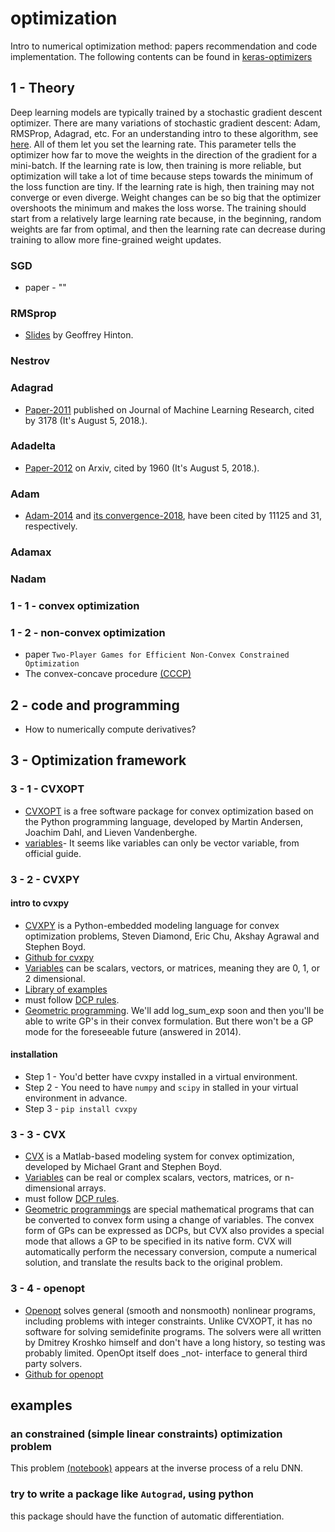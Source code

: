 # optimization
Intro to numerical optimization method: papers recommendation and code implementation.
The following contents can be found in [keras-optimizers](https://keras.io/optimizers/#sgd)
## 1 - Theory
Deep learning models are typically trained by a stochastic gradient descent optimizer. There are many variations of stochastic gradient descent: Adam, RMSProp, Adagrad, etc. For an understanding intro to these algorithm, see [here](https://papers.nips.cc/paper/19-optimization-with-artificial-neural-network-systems-a-mapping-principle-and-a-comparison-to-gradient-based-methods.pdf). All of them let you set the learning rate. This parameter tells the optimizer how far to move the weights in the direction of the gradient for a mini-batch. If the learning rate is low, then training is more reliable, but optimization will take a lot of time because steps towards the minimum of the loss function are tiny. If the learning rate is high, then training may not converge or even diverge. Weight changes can be so big that the optimizer overshoots the minimum and makes the loss worse. The training should start from a relatively large learning rate because, in the beginning, random weights are far from optimal, and then the learning rate can decrease during training to allow more fine-grained weight updates.
### SGD
+ paper - ""
### RMSprop
+ [Slides](http://www.cs.toronto.edu/~tijmen/csc321/slides/lecture_slides_lec6.pdf) by Geoffrey Hinton.
### Nestrov
### Adagrad
+ [Paper-2011](http://www.jmlr.org/papers/volume12/duchi11a/duchi11a.pdf) published on Journal of Machine Learning Research, cited by 3178 (It's August 5, 2018.).
### Adadelta
+ [Paper-2012](https://arxiv.org/abs/1212.5701) on Arxiv, cited by 1960 (It's August 5, 2018.).
### Adam
+ [Adam-2014](https://arxiv.org/abs/1412.6980) and [its convergence-2018](https://openreview.net/forum?id=ryQu7f-RZ), have been cited by 11125 and 31, respectively.
### Adamax
### Nadam
### 1 - 1 - convex optimization
### 1 - 2 - non-convex optimization
+ paper `Two-Player Games for Efficient Non-Convex Constrained Optimization`
+ The convex-concave procedure [(CCCP)](https://papers.nips.cc/paper/2125-the-concave-convex-procedure-cccp.pdf)
## 2 - code and programming
+ How to numerically compute derivatives?
## 3 - Optimization framework
### 3 - 1 - CVXOPT
+ [CVXOPT](http://cvxopt.org/) is a free software package for convex optimization based on the Python programming language, developed by Martin Andersen, Joachim Dahl, and Lieven Vandenberghe.
+ [variables](http://cvxopt.org/userguide/modeling.html#variables)- It seems like variables can only be vector variable, from official guide.
### 3 - 2 - CVXPY
#### intro to cvxpy
+ [CVXPY](http://www.cvxpy.org/) is a Python-embedded modeling language for convex optimization problems, Steven Diamond, Eric Chu, Akshay Agrawal and Stephen Boyd.
+ [Github for cvxpy](https://github.com/cvxgrp/cvxpy)
+ [Variables](https://www.cvxpy.org/tutorial/intro/index.html) can be scalars, vectors, or matrices, meaning they are 0, 1, or 2 dimensional.
+ [Library of examples](http://www.cvxpy.org/examples/index.html)
+ must follow [DCP rules](http://cvxr.com/cvx/doc/dcp.html).
+ [Geometric programming](https://github.com/cvxgrp/cvxpy/issues/32). We'll add log_sum_exp soon and then you'll be able to write GP's in their convex formulation. But there won't be a GP mode for the foreseeable future (answered in 2014).
#### installation
+ Step 1 - You'd better have cvxpy installed in a virtual environment.
+ Step 2 - You need to have `numpy` and `scipy` in stalled in your virtual environment in advance.
+ Step 3 - `pip install cvxpy`
### 3 - 3 - CVX
+ [CVX](http://cvxr.com/cvx/) is a Matlab-based modeling system for convex optimization, developed by Michael Grant and Stephen Boyd.
+ [Variables](http://cvxr.com/cvx/doc/basics.html) can be real or complex scalars, vectors, matrices, or n-dimensional arrays.
+ must follow [DCP rules](http://cvxr.com/cvx/doc/dcp.html).
+ [Geometric programmings](http://cvxr.com/cvx/doc/gp.html) are special mathematical programs that can be converted to convex form using a change of variables. The convex form of GPs can be expressed as DCPs, but CVX also provides a special mode that allows a GP to be specified in its native form. CVX will automatically perform the necessary conversion, compute a numerical solution, and translate the results back to the original problem.
### 3 - 4 - openopt
+ [Openopt](http://openopt.org) solves general (smooth and nonsmooth) nonlinear programs, including problems with integer constraints. Unlike CVXOPT, it has no software for solving semidefinite programs. The solvers were all written by Dmitrey Kroshko himself and don't have a long history, so testing was probably limited. OpenOpt itself does _not- interface to general third party solvers.
+ [Github for openopt](https://github.com/troyshu/openopt)

## examples
### an constrained (simple linear constraints) optimization problem
This problem [(notebook)](https://github.com/suzyi/optimization/blob/master/notebook/constrainedOpt.ipynb) appears at the inverse process of a relu DNN.
### try to write a package like `Autograd`, using python
this package should have the function of automatic differentiation.
